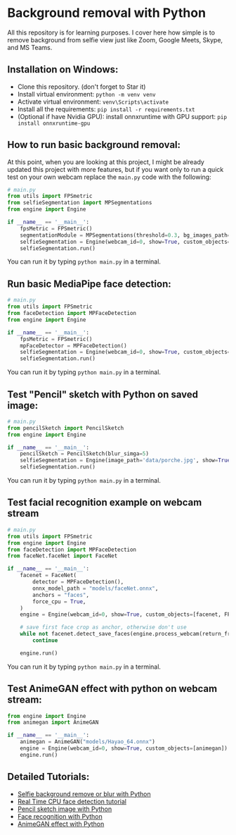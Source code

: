 # Background removal with Python

All this repository is for learning purposes. I cover here how simple is to remove background from selfie view just like Zoom, Google Meets, Skype, and MS Teams.

## Installation on Windows:
- Clone this repository. (don't forget to Star it)
- Install virtual environment: ```python -m venv venv```
- Activate virtual environment: ```venv\Scripts\activate```
- Install all the requirements: ```pip install -r requirements.txt```
- (Optional if have Nvidia GPU): install onnxruntime with GPU support: ```pip install onnxruntime-gpu```

## How to run basic background removal:
At this point, when you are looking at this project, I might be already updated this project with more features, but if you want only to run a quick test on your own webcam replace the ```main.py``` code with the following:
```Python
# main.py
from utils import FPSmetric
from selfieSegmentation import MPSegmentations
from engine import Engine

if __name__ == '__main__':
    fpsMetric = FPSmetric()
    segmentationModule = MPSegmentations(threshold=0.3, bg_images_path='', bg_blur_ratio=(45, 45))
    selfieSegmentation = Engine(webcam_id=0, show=True, custom_objects=[segmentationModule, fpsMetric])
    selfieSegmentation.run()
```
You can run it by typing ```python main.py``` in a terminal.

## Run basic MediaPipe face detection:
```Python
# main.py
from utils import FPSmetric
from faceDetection import MPFaceDetection
from engine import Engine

if __name__ == '__main__':
    fpsMetric = FPSmetric()
    mpFaceDetector = MPFaceDetection() 
    selfieSegmentation = Engine(webcam_id=0, show=True, custom_objects=[mpFaceDetector, fpsMetric])
    selfieSegmentation.run()
```
You can run it by typing ```python main.py``` in a terminal.

## Test "Pencil" sketch with Python on saved image:
```Python
# main.py
from pencilSketch import PencilSketch
from engine import Engine

if __name__ == '__main__': 
    pencilSketch = PencilSketch(blur_simga=5)
    selfieSegmentation = Engine(image_path='data/porche.jpg', show=True, custom_objects=[pencilSketch])
    selfieSegmentation.run()
```
You can run it by typing ```python main.py``` in a terminal.

## Test facial recognition example on webcam stream
```Python
# main.py
from utils import FPSmetric
from engine import Engine
from faceDetection import MPFaceDetection
from faceNet.faceNet import FaceNet

if __name__ == '__main__':
    facenet = FaceNet(
        detector = MPFaceDetection(),
        onnx_model_path = "models/faceNet.onnx", 
        anchors = "faces",
        force_cpu = True,
    )
    engine = Engine(webcam_id=0, show=True, custom_objects=[facenet, FPSmetric()])

    # save first face crop as anchor, otherwise don't use
    while not facenet.detect_save_faces(engine.process_webcam(return_frame=True), output_dir="faces"):
        continue

    engine.run()
```
You can run it by typing ```python main.py``` in a terminal.

## Test AnimeGAN effect with python on webcam stream:
```Python
from engine import Engine
from animegan import AnimeGAN

if __name__ == '__main__':
    animegan = AnimeGAN("models/Hayao_64.onnx")
    engine = Engine(webcam_id=0, show=True, custom_objects=[animegan])
    engine.run()
```

## Detailed Tutorials:
- [Selfie background remove or blur with Python](https://pylessons.com/remove-background)
- [Real Time CPU face detection tutorial](https://pylessons.com/face-detection)
- [Pencil sketch image with Python](https://pylessons.com/pencil-sketch)
- [Face recognition with Python](https://pylessons.com/face-recognition)
- [AnimeGAN effect with Python](https://pylessons.com/animegan-effect)